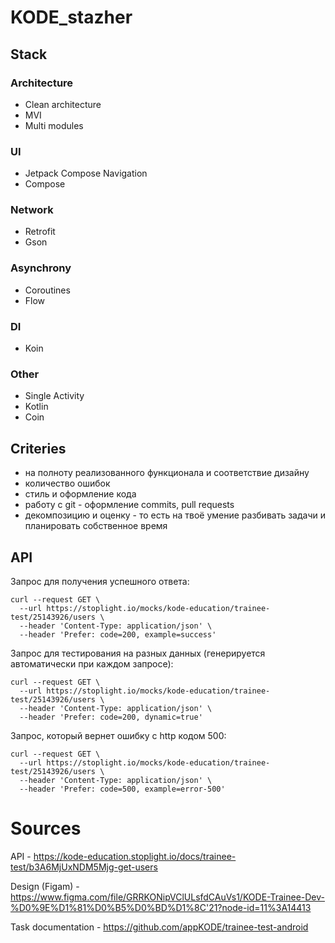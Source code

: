 # KODE_stazher

## Stack

### Architecture

- Clean architecture
- MVI
- Multi modules

### UI

- Jetpack Compose Navigation
- Compose

### Network

- Retrofit
- Gson

### **Asynchrony**

- Coroutines
- Flow

### DI

- Koin

### Other

- Single Activity
- Kotlin
- Coin

## Criteries

- на полноту реализованного функционала и соответствие дизайну
- количество ошибок
- стиль и оформление кода
- работу с git - оформление commits, pull requests
- декомпозицию и оценку - то есть на твоё умение разбивать задачи и планировать собственное время


## API

Запрос для получения успешного ответа:

```
curl --request GET \
  --url https://stoplight.io/mocks/kode-education/trainee-test/25143926/users \
  --header 'Content-Type: application/json' \
  --header 'Prefer: code=200, example=success'
```

Запрос для тестирования на разных данных (генерируется автоматически при каждом запросе):

```
curl --request GET \
  --url https://stoplight.io/mocks/kode-education/trainee-test/25143926/users \
  --header 'Content-Type: application/json' \
  --header 'Prefer: code=200, dynamic=true'
```

Запрос, который вернет ошибку с http кодом 500:

```
curl --request GET \
  --url https://stoplight.io/mocks/kode-education/trainee-test/25143926/users \
  --header 'Content-Type: application/json' \
  --header 'Prefer: code=500, example=error-500'
```


# Sources

API - https://kode-education.stoplight.io/docs/trainee-test/b3A6MjUxNDM5Mjg-get-users

Design (Figam) - https://www.figma.com/file/GRRKONipVClULsfdCAuVs1/KODE-Trainee-Dev-%D0%9E%D1%81%D0%B5%D0%BD%D1%8C'21?node-id=11%3A14413

Task documentation - https://github.com/appKODE/trainee-test-android

